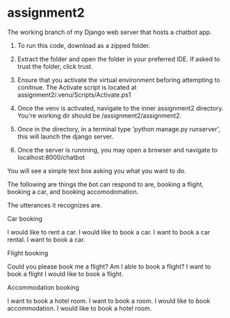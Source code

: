 # assignment2
The working branch of my Django web server that hosts a chatbot app.


1. To run this code, download as a zipped folder. 

2. Extract the folder and open the folder in your preferred IDE. If asked to trust the folder, click trust. 

3. Ensure that you activate the virtual environment beforing attempting to conitnue. The Activate script is located at assignment2/.venu/Scripts/Activate.ps1

4. Once the venv is activated, navigate to the inner assignment2 directory. You're working dir should be /assignment2/assignment2. 

5. Once in the directory, in a terminal type 'python manage.py runserver', this will launch the django server. 

6. Once the server is runnning, you may open a browser and navigate to localhost:8000/chatbot

You will see a simple text box asking you what you want to do. 

The following are things the bot can respond to are, booking a flight, booking a car, and booking accomodomation. 

The utterances it recognizes are.

Car booking

I would like to rent a car.
I would like to book a car.
I want to book a car rental.
I want to book a car.

Flight booking

Could you please book me a flight?
Am I able to book a flight?
I want to book a flight
I would like to book a flight.

Accommodation booking

I want to book a hotel room.
I want to book a room.
I would like to book accommodation.
I would like to book a hotel room.
